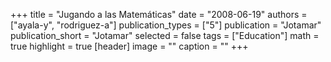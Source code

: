 +++
title = "Jugando a las Matemáticas"
date = "2008-06-19"
authors = ["ayala-y", "rodriguez-a"]
publication_types = ["5"]
publication = "Jotamar"
publication_short = "Jotamar"
selected = false
tags = ["Education"]
math = true
highlight = true
[header]
image = ""
caption = ""
+++
